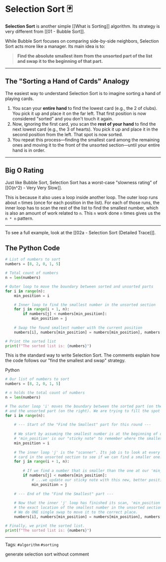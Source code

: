 

# Selection Sort 🃏

**Selection Sort** is another simple [[What is Sorting]] algorithm. Its strategy is very different from [[01 - Bubble Sort]].

While Bubble Sort focuses on comparing side-by-side neighbors, Selection Sort acts more like a manager. Its main idea is to:

> **Find the absolute smallest item from the unsorted part of the list and swap it to the beginning of that part.**

---

## The "Sorting a Hand of Cards" Analogy

The easiest way to understand Selection Sort is to imagine sorting a hand of playing cards.

1. You scan your **entire hand** to find the lowest card (e.g., the 2 of clubs). You pick it up and place it on the far left. That first position is now considered "sorted" and you don't touch it again.
2. Now, ignoring the first card, you scan the **rest of your hand** to find the next lowest card (e.g., the 3 of hearts). You pick it up and place it in the second position from the left. That spot is now sorted.
3. You repeat this process—finding the smallest card among the remaining ones and moving it to the front of the unsorted section—until your entire hand is in order.

---

## Big O Rating

Just like Bubble Sort, Selection Sort has a worst-case "slowness rating" of [[O(n^2) - Very Very Slow]].

This is because it also uses a loop inside another loop. The outer loop runs about `n` times (once for each position in the list). For each of those runs, the inner loop has to scan the rest of the list to find the smallest number, which is also an amount of work related to `n`. This `n` work done `n` times gives us the `n * n` pattern.

---
To see a full example, look at the [[02a - Selection Sort (Detailed Trace)]].
## The Python Code


```python
# List of numbers to sort
numbers = [8, 2, 0, 1, 5]

# Total count of numbers
n = len(numbers)

# Outer loop to move the boundary between sorted and unsorted parts
for i in range(n):
    min_position = i

    # Inner loop to find the smallest number in the unsorted section
    for j in range(i + 1, n):
        if numbers[j] < numbers[min_position]:
            min_position = j
            
    # Swap the found smallest number with the current position
    numbers[i], numbers[min_position] = numbers[min_position], numbers[i]

# Print the sorted list
print(f"The sorted list is: {numbers}")
```


This is the standard way to write Selection Sort. The comments explain how the code follows our "find the smallest and swap" strategy.

Python

```Python
# Our list of numbers to sort
numbers = [8, 2, 0, 1, 5]

# n holds the total count of numbers
n = len(numbers)

# The outer loop 'i' moves the boundary between the sorted part (on the left)
# and the unsorted part (on the right). We are trying to fill the spot at index 'i'.
for i in range(n):
    
    # --- Start of the "Find the Smallest" part for this round ---
    
    # We start by assuming the smallest number is at the beginning of our unsorted section.
    # 'min_position' is our "sticky note" to remember where the smallest number is.
    min_position = i 
    
    # The inner loop 'j' is the "scanner". Its job is to look at every other
    # card in the unsorted section to see if we can find a smaller one.
    for j in range(i + 1, n):
        
        # If we find a number that is smaller than the one at our 'min_position'...
        if numbers[j] < numbers[min_position]:
            # ...we update our sticky note with this new, better position.
            min_position = j
            
    # --- End of the "Find the Smallest" part ---
            
    # Now that the inner 'j' loop has finished its scan, 'min_position' holds
    # the exact location of the smallest number in the unsorted section.
    # We do ONE single swap to move it to the correct place.
    numbers[i], numbers[min_position] = numbers[min_position], numbers[i]

# Finally, we print the sorted list.
print(f"The sorted list is: {numbers}")
```

---

Tags: `#algorithm` `#sorting`

generate selection sort without comment
